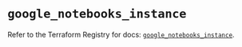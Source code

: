 # `google_notebooks_instance`

Refer to the Terraform Registry for docs: [`google_notebooks_instance`](https://registry.terraform.io/providers/hashicorp/google-beta/6.1.0/docs/resources/google_notebooks_instance).
